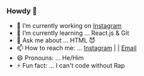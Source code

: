 ### Howdy 👋


- 🔭 I’m currently working on [Instagram](https://www.instagram.com/junior.coders/)
- 🌱 I’m currently learning ... React.js & Git
- 💬 Ask me about ... HTML 😈
- 📫 How to reach me: ... [Instagram](https://www.instagram.com/pooria.faramarzian/) | | [Email](pooriafaramarzian@gamil.com)
- 😄 Pronouns: ... He/Him
- ⚡ Fun fact: ... I can't code without Rap
